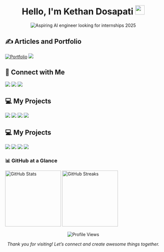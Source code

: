 <h1 align="center">
  Hello, I'm Kethan Dosapati <img src="https://media.giphy.com/media/hvRJCLFzcasrR4ia7z/giphy.gif" width="30"/>
</h1>

<p align="center">
  <img src="https://readme-typing-svg.herokuapp.com?font=Ubuntu&color=%23808080&size=28&duration=3000&center=true&vCenter=true&width=700&lines=Aspiring+AI+engineer+looking+for+internships+2025" alt="Aspiring AI engineer looking for internships 2025" />
</p>

## ✍️ Articles and Portfolio

<p>
  <a href="https://dkethan.github.io/kethandosapati.github.io/" target="_blank"> <img src="https://img.shields.io/badge/Portfolio-000000?style=for-the-badge&logo=vercel&logoColor=white" alt="Portfolio" /></a>
  <a href="https://medium.com/@kethandosapati" target="_blank"><img src="https://img.shields.io/badge/Medium-000000?style=for-the-badge&logo=medium&logoColor=white" /></a>
</p> 


## 🤝 Connect with Me

<p>
  <a href="https://www.linkedin.com/in/kethan-dosapati/" target="_blank"><img src="https://img.shields.io/badge/LinkedIn-0A66C2?style=for-the-badge&logo=linkedin&logoColor=white" /></a>
  <a href="https://www.instagram.com/kethandosapati/" target="_blank"><img src="https://img.shields.io/badge/Instagram-8a3ab9?style=for-the-badge&logo=instagram&logoColor=white" /></a>
  <a href="mailto:kethandosapati@gmail.com" target="_blank"><img src="https://img.shields.io/badge/Gmail-B23121?style=for-the-badge&logo=gmail&logoColor=white" /></a>
</p>


## 💻 My Projects

<p>
  <a href="https://github.com/DKethan" target="_blank"><img src="https://img.shields.io/badge/GitHub-24292e?style=for-the-badge&logo=github&logoColor=white" /></a>
  <a href="https://pypi.org/user/dkethan/" target="_blank"><img src="https://img.shields.io/badge/PyPI-3775A9?style=for-the-badge&logo=pypi&logoColor=white" /></a>
  <a href="https://huggingface.co/DKethan" target="_blank"><img src="https://img.shields.io/badge/HuggingFace-FCC624?style=for-the-badge&logo=huggingface&logoColor=black" /></a>
  <a href="https://share.streamlit.io/user/dkethan" target="_blank"><img src="https://img.shields.io/badge/Streamlit-FF4B4B?style=for-the-badge&logo=streamlit&logoColor=white" /></a>
</p>

## 💻 My Projects

<p>
  <a href="https://github.com/DKethan" target="_blank"><img src="https://img.shields.io/badge/GitHub-24292e?style=for-the-badge&logo=github&logoColor=white" /></a>
  <a href="https://pypi.org/user/dkethan/" target="_blank"><img src="https://img.shields.io/badge/PyPI-3775A9?style=for-the-badge&logo=pypi&logoColor=white" /></a>
  <a href="https://huggingface.co/DKethan" target="_blank"><img src="https://img.shields.io/badge/HuggingFace-FCC624?style=for-the-badge&logo=huggingface&logoColor=black" /></a>
  <a href="https://share.streamlit.io/user/dkethan" target="_blank"><img src="https://img.shields.io/badge/Streamlit-FF4B4B?style=for-the-badge&logo=streamlit&logoColor=white" /></a>
</p>

### 📊 GitHub at a Glance

<p>
  <img src="https://github-readme-stats.vercel.app/api?username=DKethan&theme=github_dark&hide_border=true&include_all_commits=true&count_private=true" alt="GitHub Stats" height="180px"/>
  <img src="https://github-readme-streak-stats.herokuapp.com/?user=DKethan&theme=github_dark&hide_border=true" alt="GitHub Streaks" height="180px"/>
</p>

<p align="center">
  
  <img src="https://komarev.com/ghpvc/?username=DKethan&label=Profile%20Views&color=brightgreen&style=flat" alt="Profile Views" /> 
</p>

<p align="center">
  <em>Thank you for visiting! Let’s connect and create awesome things together.</em>
</p>
